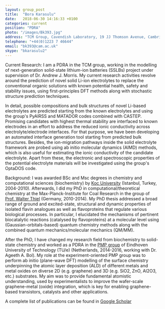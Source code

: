 ```yaml
---
layout: group_post
title:  "Bora Karasulu"
date:   2018-06-30 14:16:33 +0100
categories: current
position: "PDRA"
photo: "/images/Bk393.jpg"
address: "TCM Group, Cavendish Laboratory, 19 JJ Thomson Avenue, Cambridge, CB3 0HE"
telephone: "+44(0)1223 7 46644"
email: "bk393@cam.ac.uk"
skype: "bkarasulu2"
---
```



Current Research: I am a PDRA in the TCM group, working in the modelling of next-generation solid-state lithium-ion batteries (SSLBs) project under supervision of Dr. Andrew J. Morris. My current research activities revolve around the prediction of novel solid Li-ion electrolytes to replace the conventional organic solutions with known potential health, safety and stability issues, using first-principles DFT methods along with stochastic structure prediction techniques.

In detail, possible compositions and bulk structures of novel Li-based electrolytes are predicted starting from the known electrolytes and using the group's PyAIRSS and MATADOR codes combined with CASTEP. Promising candidates with highest thermal stability are interfaced to known electrodes in an effort to address the reduced ionic conductivity across electrolyte/electrode interfaces. For that purpose, we have been developing an automated interface generation tool starting from predicted bulk structures. Besides, the ion-migration pathways inside the solid electrolyte framework are probed using ab initio molecular dynamics (AIMD) methods, which is also useful for estimating the ionic conductivity of the candidate electrolyte. Apart from these, the electronic and spectroscopic properties of the potential electrolyte materials will be investigated using the group's OptaDOS code.

Background: I was awarded BSc and Msc degrees in chemistry and computational sciences (biochemistry) by [Koc University](https://science.ku.edu.tr/en/departments/chemistry/about/) (Istanbul, Turkey, 2004-2010). Afterwards, I did my PhD in computational/theoretical chemistry at the Max-Planck-Institute for Coal Research in the group of [Prof. Walter Thiel](https://www.kofo.mpg.de/en/research/theoretical-chemistry) (Germany, 2010-2014). My PhD thesis addressed a broad range of ground and excited-state, structural and dynamic properties of isolated flavin analogues as well as flavoproteins that regulate various biological processes. In particular, I elucidated the mechanisms of pertinent biocatalytic reactions (catalysed by flavoproteins) at a molecular level using (Gaussian-orbitals-based) quantum chemistry methods along with the combined quantum mechanics/molecular mechanics (QM/MM).

After the PhD, I have changed my research field from biochemistry to solid-state chemistry and worked as a PDRA in the [PMP group](https://www.tue.nl/en/university/departments/applied-physics/research/research-groups/research-cluster-plasma-and-radiation/plasma-and-materials-processing-pmp/research-group/) of Eindhoven University of Technology (TU/e) (Netherlands, 2014-2016, working with Dr. Ageeth A. Bol). My role at the experiment-oriented PMP group was to perform ab initio (plane-wave DFT) modelling of the surface chemistry underpinning the atomic layer deposition (ALD) of different metals and metal oxides on diverse 2D (e.g. graphene) and 3D (e.g. SiO2, ZnO, Al2O3, etc.) substrates. My aim was to provide fundamental atomistic understanding, used by experimentalists to improve the wafer-scale graphene-metal (oxide) integration, which is key for enabling graphene-based transistors, catalysts and other applications.

A complete list of publications can be found in [Google Scholar](https://scholar.google.com/citations?user=B6toUCwAAAAJ&hl=tr)
